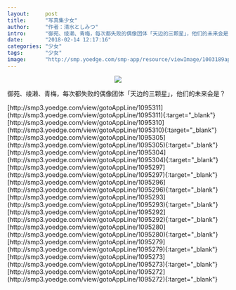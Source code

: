 ```yaml
---
layout:     post
title:      "写真集少女"
author:     "作者：清水としみつ"
intro:      "御苑、绫濑、青梅，每次都失败的偶像团体「天边的三颗星」，他们的未来会是？"
date:       "2018-02-14 12:17:16"
categories: "少女"
tags:       "少女"
image:      "http://smp.yoedge.com/smp-app/resource/viewImage/1003189appline.png"
---
```

<div style="text-align: center">
<p><img src="http://smp.yoedge.com/smp-app/resource/viewImage/1003189appline.png"/></p>
</div>
<p class="post-meta">
<span>御苑、绫濑、青梅，每次都失败的偶像团体「天边的三颗星」，他们的未来会是？</span>
</p>
[http://smp3.yoedge.com/view/gotoAppLine/1095311](http://smp3.yoedge.com/view/gotoAppLine/1095311){:target="_blank"}
[http://smp3.yoedge.com/view/gotoAppLine/1095310](http://smp3.yoedge.com/view/gotoAppLine/1095310){:target="_blank"}
[http://smp3.yoedge.com/view/gotoAppLine/1095305](http://smp3.yoedge.com/view/gotoAppLine/1095305){:target="_blank"}
[http://smp3.yoedge.com/view/gotoAppLine/1095304](http://smp3.yoedge.com/view/gotoAppLine/1095304){:target="_blank"}
[http://smp3.yoedge.com/view/gotoAppLine/1095297](http://smp3.yoedge.com/view/gotoAppLine/1095297){:target="_blank"}
[http://smp3.yoedge.com/view/gotoAppLine/1095296](http://smp3.yoedge.com/view/gotoAppLine/1095296){:target="_blank"}
[http://smp3.yoedge.com/view/gotoAppLine/1095293](http://smp3.yoedge.com/view/gotoAppLine/1095293){:target="_blank"}
[http://smp3.yoedge.com/view/gotoAppLine/1095292](http://smp3.yoedge.com/view/gotoAppLine/1095292){:target="_blank"}
[http://smp3.yoedge.com/view/gotoAppLine/1095280](http://smp3.yoedge.com/view/gotoAppLine/1095280){:target="_blank"}
[http://smp3.yoedge.com/view/gotoAppLine/1095279](http://smp3.yoedge.com/view/gotoAppLine/1095279){:target="_blank"}
[http://smp3.yoedge.com/view/gotoAppLine/1095273](http://smp3.yoedge.com/view/gotoAppLine/1095273){:target="_blank"}
[http://smp3.yoedge.com/view/gotoAppLine/1095272](http://smp3.yoedge.com/view/gotoAppLine/1095272){:target="_blank"}


